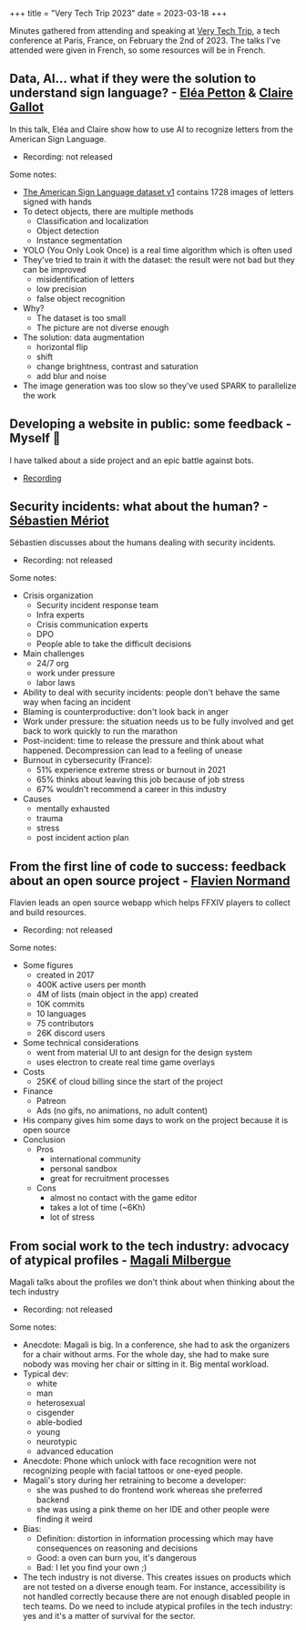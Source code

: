 +++
title = "Very Tech Trip 2023"
date = 2023-03-18
+++

Minutes gathered from attending and speaking at [Very Tech Trip](https://verytechtrip.com/), a tech conference at Paris, France, on February the 2nd of 2023. The talks I've attended were given in French, so some resources will be in French.

## Data, AI... what if they were the solution to understand sign language? - [Eléa Petton](https://twitter.com/EleaPetton) & [Claire Gallot](https://www.linkedin.com/in/claire-gallot-b80b72153/)

In this talk, Eléa and Claire show how to use AI to recognize letters from the American Sign Language.

- Recording: not released

Some notes:

- [The American Sign Language dataset v1](https://public.roboflow.com/object-detection/american-sign-language-letters/1) contains 1728 images of letters signed with hands
- To detect objects, there are multiple methods
	- Classification and localization
	- Object detection
	- Instance segmentation
- YOLO (You Only Look Once) is a real time algorithm which is often used
- They've tried to train it with the dataset: the result were not bad but they can be improved
	- misidentification of letters
	- low precision
	- false object recognition
- Why?
	- The dataset is too small
	- The picture are not diverse enough
- The solution: data augmentation
	- horizontal flip
	- shift
	- change brightness, contrast and saturation
	- add blur and noise
- The image generation was too slow so they've used SPARK to parallelize the work

## Developing a website in public: some feedback - Myself 👋

I have talked about a side project and an epic battle against bots.

- [Recording](https://www.youtube.com/watch?v=iI_yufs4yYA)

## Security incidents: what about the human? - [Sébastien Mériot](https://twitter.com/smeriot)

Sébastien discusses about the humans dealing with security incidents.

- Recording: not released

Some notes:

- Crisis organization
	- Security incident response team
	- Infra experts
	- Crisis communication experts
	- DPO
	- People able to take the difficult decisions
- Main challenges
	- 24/7 org
	- work under pressure
	- labor laws
- Ability to deal with security incidents: people don't behave the same way when facing an incident
- Blaming is counterproductive: don't look back in anger
- Work under pressure: the situation needs us to be fully involved and get back to work quickly to run the marathon
- Post-incident: time to release the pressure and think about what happened. Decompression can lead to a feeling of unease
- Burnout in cybersecurity (France):
	- 51% experience extreme stress or burnout in 2021
	- 65% thinks about leaving this job because of job stress
	- 67% wouldn't recommend a career in this industry
- Causes
	- mentally exhausted
	- trauma
	- stress
	- post incident action plan

## From the first line of code to success: feedback about an open source project - [Flavien Normand](https://twitter.com/Supamiu_)

Flavien leads an open source webapp which helps FFXIV players to collect and build resources.

- Recording: not released

Some notes:

- Some figures
	- created in 2017
	- 400K active users per month
	- 4M of lists (main object in the app) created
	- 10K commits
	- 10 languages
	- 75 contributors
	- 26K discord users
- Some technical considerations
	- went from material UI to ant design for the design system
	- uses electron to create real time game overlays
- Costs
	- 25K€ of cloud billing since the start of the project
- Finance
	- Patreon
	- Ads (no gifs, no animations, no adult content)
- His company gives him some days to work on the project because it is open source
- Conclusion
	- Pros
		- international community
		- personal sandbox
		- great for recruitment processes
	- Cons
		- almost no contact with the game editor
		- takes a lot of time (~6Kh)
		- lot of stress

## From social work to the tech industry: advocacy of atypical profiles - [Magali Milbergue](https://twitter.com/MagaliMilbergue)

Magali talks about the profiles we don't think about when thinking about the tech industry

- Recording: not released

Some notes:

- Anecdote: Magali is big. In a conference, she had to ask the organizers for a chair without arms. For the whole day, she had to make sure nobody was moving her chair or sitting in it. Big mental workload.
- Typical dev:
	- white
	- man
	- heterosexual
	- cisgender
	- able-bodied
	- young
	- neurotypic
	- advanced education
- Anecdote: Phone which unlock with face recognition were not recognizing people with facial tattoos or one-eyed people.
- Magali's story during her retraining to become a developer:
	- she was pushed to do frontend work whereas she preferred backend
	- she was using a pink theme on her IDE and other people were finding it weird
- Bias:
	- Definition: distortion in information processing which may have consequences on reasoning and decisions
	- Good: a oven can burn you, it's dangerous
	- Bad: I let you find your own ;)
- The tech industry is not diverse. This creates issues on products which are not tested on a diverse enough team. For instance, accessibility is not handled correctly because there are not enough disabled people in tech teams. Do we need to include atypical profiles in the tech industry: yes and it's a matter of survival for the sector.

